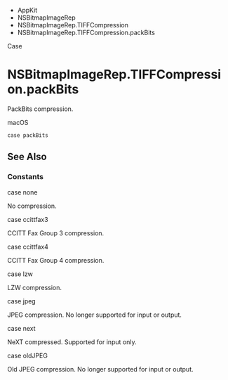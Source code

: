 

- AppKit
- NSBitmapImageRep
- NSBitmapImageRep.TIFFCompression
-  NSBitmapImageRep.TIFFCompression.packBits 

Case

# NSBitmapImageRep.TIFFCompression.packBits

PackBits compression.

macOS

``` source
case packBits
```

## See Also

### Constants

case none

No compression.

case ccittfax3

CCITT Fax Group 3 compression.

case ccittfax4

CCITT Fax Group 4 compression.

case lzw

LZW compression.

case jpeg

JPEG compression. No longer supported for input or output.

case next

NeXT compressed. Supported for input only.

case oldJPEG

Old JPEG compression. No longer supported for input or output.


